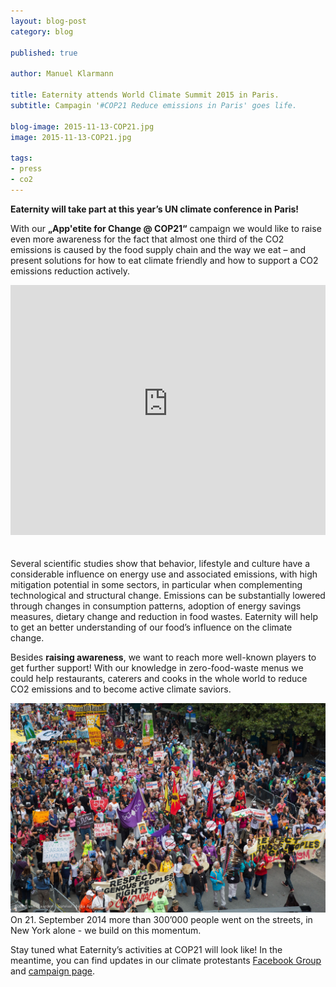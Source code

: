```yaml
---
layout: blog-post
category: blog

published: true

author: Manuel Klarmann

title: Eaternity attends World Climate Summit 2015 in Paris.
subtitle: Campagin '#COP21 Reduce emissions in Paris' goes life.

blog-image: 2015-11-13-COP21.jpg
image: 2015-11-13-COP21.jpg

tags:
- press
- co2
---
```


**Eaternity will take part at this year’s UN climate conference in Paris!**

With our **„App'etite for Change @ COP21“** campaign we would like to raise even
more awareness for the fact that almost one third of the CO2 emissions is caused
by the food supply chain and the way we eat – and present solutions for how to
eat climate friendly and how to support a CO2 emissions reduction actively.

<iframe style="width: 100%;height:400px;margin-bottom:20px" src="https://www.youtube-nocookie.com/embed/tos4m9tHSt4?rel=0&amp;showinfo=0&amp;color=white" frameborder="0" allowfullscreen></iframe>

Several scientific studies show that behavior, lifestyle and culture have a
considerable influence on energy use and associated emissions, with high
mitigation potential in some sectors, in particular when complementing
technological and structural change. Emissions can be substantially lowered
through changes in consumption patterns, adoption of energy savings measures,
dietary change and reduction in food wastes. Eaternity will help to get an
better understanding of our food’s influence on the climate change.

Besides **raising awareness**, we want to reach more well-known players to get
further support! With our knowledge in zero-food-waste menus we could help
restaurants, caterers and cooks in the whole world to reduce CO2 emissions and
to become active climate saviors.

![demonstration](/img/blog/2015-11-13-COP21/demonstration.jpg "On 21. September 2014 more than 300’000 people went on the streets, in New York alone. Frustrated with the political process they demand actions.")
On 21. September 2014 more than 300’000 people went on the streets, in New York
alone - we build on this momentum.

Stay tuned what Eaternity’s activities at COP21 will look like! In the meantime,
you can find updates in our climate protestants [Facebook Group][facebook] and
[campaign page][page].

[facebook]: https://www.facebook.com/groups/1456075844690135/
[page]: /appetite-for-change
